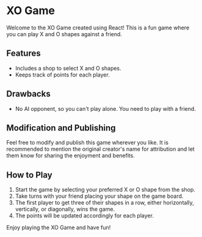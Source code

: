 # XO Game

Welcome to the XO Game created using React! This is a fun game where you can play X and O shapes against a friend.

## Features

- Includes a shop to select X and O shapes.
- Keeps track of points for each player.

## Drawbacks

- No AI opponent, so you can't play alone. You need to play with a friend.

## Modification and Publishing

Feel free to modify and publish this game wherever you like. It is recommended to mention the original creator's name for attribution and let them know for sharing the enjoyment and benefits.

## How to Play

1. Start the game by selecting your preferred X or O shape from the shop.
2. Take turns with your friend placing your shape on the game board.
3. The first player to get three of their shapes in a row, either horizontally, vertically, or diagonally, wins the game.
4. The points will be updated accordingly for each player.

Enjoy playing the XO Game and have fun!